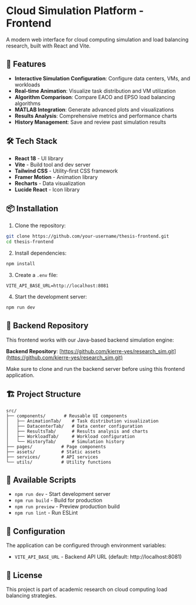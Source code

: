 # Cloud Simulation Platform - Frontend

A modern web interface for cloud computing simulation and load balancing research, built with React and Vite.

## 🚀 Features

- **Interactive Simulation Configuration**: Configure data centers, VMs, and workloads
- **Real-time Animation**: Visualize task distribution and VM utilization
- **Algorithm Comparison**: Compare EACO and EPSO load balancing algorithms
- **MATLAB Integration**: Generate advanced plots and visualizations
- **Results Analysis**: Comprehensive metrics and performance charts
- **History Management**: Save and review past simulation results

## 🛠 Tech Stack

- **React 18** - UI library
- **Vite** - Build tool and dev server
- **Tailwind CSS** - Utility-first CSS framework
- **Framer Motion** - Animation library
- **Recharts** - Data visualization
- **Lucide React** - Icon library

## 📦 Installation

1. Clone the repository:
```bash
git clone https://github.com/your-username/thesis-frontend.git
cd thesis-frontend
```

2. Install dependencies:
```bash
npm install
```

3. Create a `.env` file:
```env
VITE_API_BASE_URL=http://localhost:8081
```

4. Start the development server:
```bash
npm run dev
```

## 🔗 Backend Repository

This frontend works with our Java-based backend simulation engine:

**Backend Repository**: [https://github.com/kierre-yes/research_sim.git](https://github.com/kierre-yes/research_sim.git)

Make sure to clone and run the backend server before using this frontend application.

## 🏗 Project Structure

```
src/
├── components/       # Reusable UI components
│   ├── AnimationTab/    # Task distribution visualization
│   ├── DatacenterTab/   # Data center configuration
│   ├── ResultsTab/      # Results analysis and charts
│   ├── WorkloadTab/     # Workload configuration
│   └── HistoryTab/      # Simulation history
├── pages/           # Page components
├── assets/          # Static assets
├── services/        # API services
└── utils/           # Utility functions
```

## 🚀 Available Scripts

- `npm run dev` - Start development server
- `npm run build` - Build for production
- `npm run preview` - Preview production build
- `npm run lint` - Run ESLint

## 🔧 Configuration

The application can be configured through environment variables:

- `VITE_API_BASE_URL` - Backend API URL (default: http://localhost:8081)

## 📝 License

This project is part of academic research on cloud computing load balancing strategies.
